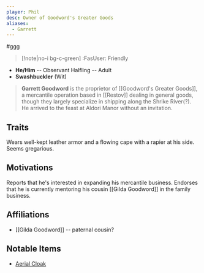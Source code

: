 ```yaml
---
player: Phil
desc: Owner of Goodword's Greater Goods
aliases:
  - Garrett
---
```

#ggg
>[!note|no-i bg-c-green] :FasUser: Friendly

- **He/Him** -- Observant Halfling -- Adult
- **Swashbuckler** (Wit)

>**Garrett Goodword** is the proprietor of [[Goodword's Greater Goods]], a mercantile operation based in [[Restov]] dealing in general goods, though they largely specialize in shipping along the Shrike River(?). He arrived to the feast at Aldori Manor without an invitation.

## Traits
Wears well-kept leather armor and a flowing cape with a rapier at his side. Seems gregarious.

## Motivations
Reports that he's interested in expanding his mercantile business. Endorses that he is currently mentoring his cousin [[Gilda Goodword]] in the family business.

## Affiliations
- [[Gilda Goodword]] -- paternal cousin?

## Notable Items
- [Aerial Cloak](https://2e.aonprd.com/Equipment.aspx?ID=2575)